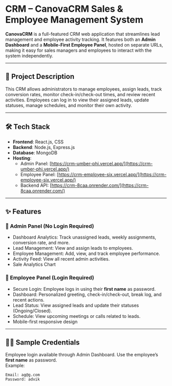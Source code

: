 # CRM – CanovaCRM Sales & Employee Management System

**CanovaCRM** is a full-featured CRM web application that streamlines lead management and employee activity tracking. It features both an **Admin Dashboard** and a **Mobile-First Employee Panel**, hosted on separate URLs, making it easy for sales managers and employees to interact with the system independently.

---

## 🚀 Project Description

This CRM allows administrators to manage employees, assign leads, track conversion rates, monitor check-in/check-out times, and review recent activities. Employees can log in to view their assigned leads, update statuses, manage schedules, and monitor their own activity.

---

## 🛠️ Tech Stack

- **Frontend**: React.js, CSS
- **Backend**: Node.js, Express.js
- **Database**: MongoDB
- **Hosting**:
  - Admin Panel: [https://crm-umber-phi.vercel.app/](https://crm-umber-phi.vercel.app/)
  - Employee Panel: [https://crm-employee-six.vercel.app/](https://crm-employee-six.vercel.app/)
  - Backend API: [https://crm-8caa.onrender.com/](https://crm-8caa.onrender.com/)

---

## ✨ Features

### 🔧 Admin Panel (No Login Required)

- Dashboard Analytics: Track unassigned leads, weekly assignments, conversion rate, and more.
- Lead Management: View and assign leads to employees.
- Employee Management: Add, view, and track employee performance.
- Activity Feed: View all recent admin activities.
- Sale Analytics Chart

### 📱 Employee Panel (Login Required)

- Secure Login: Employee logs in using their **first name** as password.
- Dashboard: Personalized greeting, check-in/check-out, break log, and recent actions.
- Lead Status: View assigned leads and update their statuses (Ongoing/Closed).
- Schedule: View upcoming meetings or calls related to leads.
- Mobile-first responsive design

---

## 🧑‍💼 Sample Credentials

Employee login available through Admin Dashboard. Use the employee’s **first name** as password.  
Example:

```text
Email: ag@g.com  
Password: advik


